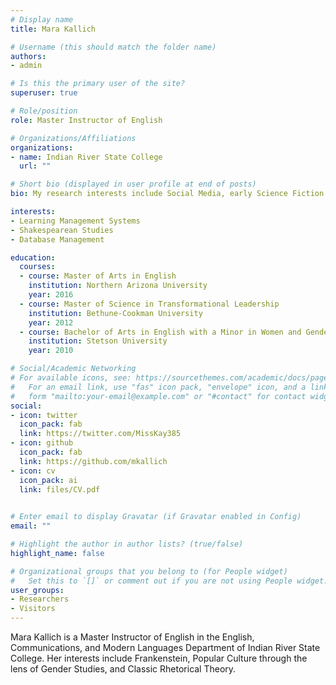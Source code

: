 ```yaml
---
# Display name
title: Mara Kallich

# Username (this should match the folder name)
authors:
- admin

# Is this the primary user of the site?
superuser: true

# Role/position
role: Master Instructor of English

# Organizations/Affiliations
organizations:
- name: Indian River State College
  url: ""

# Short bio (displayed in user profile at end of posts)
bio: My research interests include Social Media, early Science Fiction texts, and Learning Management Systems.

interests:
- Learning Management Systems 
- Shakespearean Studies
- Database Management

education:
  courses:
  - course: Master of Arts in English
    institution: Northern Arizona University
    year: 2016
  - course: Master of Science in Transformational Leadership
    institution: Bethune-Cookman University
    year: 2012
  - course: Bachelor of Arts in English with a Minor in Women and Gender Studies
    institution: Stetson University
    year: 2010

# Social/Academic Networking
# For available icons, see: https://sourcethemes.com/academic/docs/page-builder/#icons
#   For an email link, use "fas" icon pack, "envelope" icon, and a link in the
#   form "mailto:your-email@example.com" or "#contact" for contact widget.
social:
- icon: twitter
  icon_pack: fab
  link: https://twitter.com/MissKay385
- icon: github
  icon_pack: fab
  link: https://github.com/mkallich
- icon: cv
  icon_pack: ai
  link: files/CV.pdf
  

# Enter email to display Gravatar (if Gravatar enabled in Config)
email: ""

# Highlight the author in author lists? (true/false)
highlight_name: false

# Organizational groups that you belong to (for People widget)
#   Set this to `[]` or comment out if you are not using People widget.
user_groups:
- Researchers
- Visitors
---
```


Mara Kallich is a Master Instructor of English in the English, Communications, and Modern Languages Department of Indian River State College. Her interests include Frankenstein, Popular Culture through the lens of Gender Studies, and Classic Rhetorical Theory.
